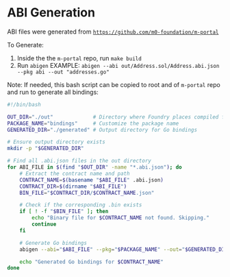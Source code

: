 # ABI Generation

ABI files were generated from [`https://github.com/m0-foundation/m-portal`](https://github.com/m0-foundation/m-portal)

To Generate:

1) Inside the the `m-portal` repo, run `make build`
2) Run `abigen` EXAMPLE: `abigen --abi out/Address.sol/Address.abi.json --pkg abi --out "addresses.go"`

Note: If needed, this bash script can be copied to root and of `m-portal` repo and run to generate all bindings:

```sh
#!/bin/bash

OUT_DIR="./out"             # Directory where Foundry places compiled files
PACKAGE_NAME="bindings"     # Customize the package name
GENERATED_DIR="./generated" # Output directory for Go bindings

# Ensure output directory exists
mkdir -p "$GENERATED_DIR"

# Find all .abi.json files in the out directory
for ABI_FILE in $(find "$OUT_DIR" -name "*.abi.json"); do
    # Extract the contract name and path
    CONTRACT_NAME=$(basename "$ABI_FILE" .abi.json)
    CONTRACT_DIR=$(dirname "$ABI_FILE")
    BIN_FILE="$CONTRACT_DIR/$CONTRACT_NAME.json"

    # Check if the corresponding .bin exists
    if [ ! -f "$BIN_FILE" ]; then
        echo "Binary file for $CONTRACT_NAME not found. Skipping."
        continue
    fi

    # Generate Go bindings
    abigen --abi="$ABI_FILE" --pkg="$PACKAGE_NAME" --out="$GENERATED_DIR/$CONTRACT_NAME.go"

    echo "Generated Go bindings for $CONTRACT_NAME"
done
```
